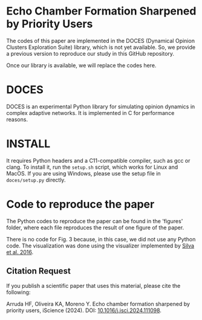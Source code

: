 # Echo Chamber Formation Sharpened by Priority Users
The codes of this paper are implemented in the DOCES (Dynamical Opinion Clusters Exploration Suite) library, which is not yet available. So, we provide a previous version to reproduce our study in this GitHub repository.

Once our library is available, we will replace the codes here.

# DOCES
DOCES is an experimental Python library for simulating opinion dynamics in complex adaptive networks. It is implemented in C for performance reasons.

# INSTALL

It requires Python headers and a C11-compatible compiler, such as gcc or clang. To install it, run the `setup.sh` script, which works for Linux and MacOS. If you are using Windows, please use the setup file in `doces/setup.py` directly.

# Code to reproduce the paper

The Python codes to reproduce the paper can be found in the 'figures' folder, where each file reproduces the result of one figure of the paper.

There is no code for Fig. 3 because, in this case, we did not use any Python code. The visualization was done using the visualizer implemented by [Silva et al. 2016](https://www.sciencedirect.com/science/article/abs/pii/S1751157715301966?via%3Dihub).

## Citation Request

If you publish a scientific paper that uses this material, please cite the following:

Arruda HF, Oliveira KA, Moreno Y. Echo chamber formation sharpened by priority users, iScience (2024). DOI: [10.1016/j.isci.2024.111098]([https://arxiv.org/abs/2312.09358](https://www.cell.com/iscience/fulltext/S2589-0042(24)02323-X)). 
